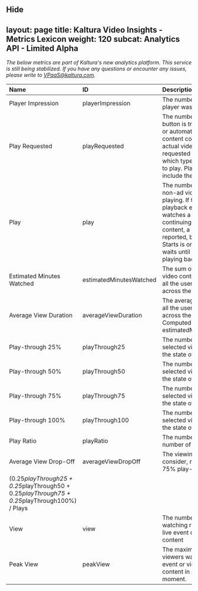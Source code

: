 Hide
---
layout: page
title: Kaltura Video Insights - Metrics Lexicon
weight: 120
subcat: Analytics API - Limited Alpha
---

*The below metrics are part of Kaltura's new analytics platform.*
*This service is still being stabilized.*
*If you have any questions or encounter any issues, please write to VPaaS@kaltura.com.*

| Name     | ID     | Description
|:---|:---|:---|
|Player Impression|	playerImpression|	The number of times the video player was loaded.|
|Play Requested |playRequested |The number of times that the "Play" button is triggered either manually or automatically. The requested content could be ad content or the actual video content.A plays requested is counted regardless of which type of content is requested to play. Plays requested will not include the Replay event.|
|Play	|play	|The number of times that actual non-ad video content starts playing. If the user initiates the playback experience and only watches a pre-roll ad without continuing on to the actual video content, a Plays Requested event is reported, but not a Play. Video Starts is only recorded if the user waits until the actual video starts playing back.|
|Estimated Minutes Watched|	estimatedMinutesWatched|	The sum of minutes that actual video content were watched across all the users viewing this content across the different platforms.|
|Average View Duration|	averageViewDuration	|The average time watched across all the users viewing this content across the different platforms. Computed by: estimatedMinutesWatched/60/plays|
|Play-through 25%	|playThrough25	|The number of video plays for the selected video assets that reached the state of 25% of completion.|
|Play-through 50%	|playThrough50	|The number of video plays for the selected video assets that reached the state of 50% of completion.|
|Play-through 75%	|playThrough75 |	The number of video plays for the selected video assets that reached the state of 75% of completion.|
|Play-through 100%|	playThrough100|	The number of video plays for the selected video assets that reached the state of 100% of completion.|
|Play Ratio	|playRatio|	The number of Plays divided by the number of Player Impressions|
|Average View Drop-Off	|averageViewDropOff	|The viewing drop percentage to consider, relatively, 25%, 50%, 75% play-through weights.
(0.25*playThrough25 + 0.25*playThrough50 + 0.25*playThrough75 + 0.25*playThrough100%) / Plays|
|View	|view	|The number of people that are watching right now a broadcast / live event or viewing on-demand content|
|Peak View|	peakView	|The maximum number of real-time viewers watched a broadcast / live event or viewing on-demand content in any given minute to this moment.|
